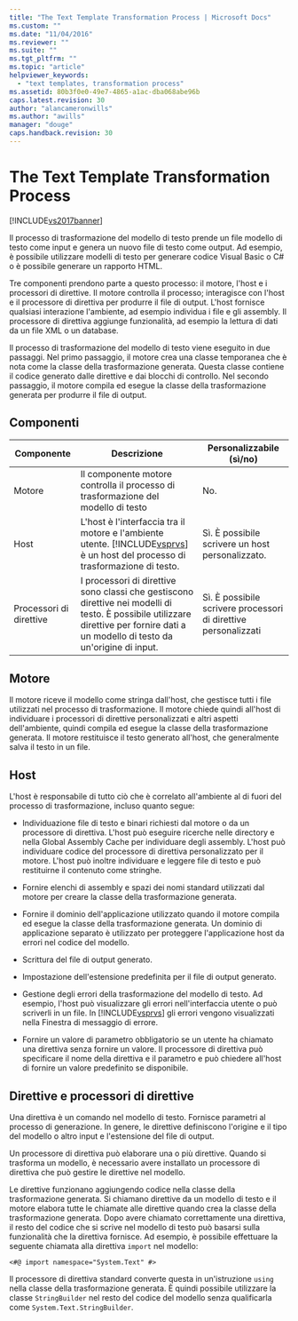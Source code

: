 ```yaml
---
title: "The Text Template Transformation Process | Microsoft Docs"
ms.custom: ""
ms.date: "11/04/2016"
ms.reviewer: ""
ms.suite: ""
ms.tgt_pltfrm: ""
ms.topic: "article"
helpviewer_keywords: 
  - "text templates, transformation process"
ms.assetid: 80b3f0e0-49e7-4865-a1ac-dba068abe96b
caps.latest.revision: 30
author: "alancameronwills"
ms.author: "awills"
manager: "douge"
caps.handback.revision: 30
---
```

# The Text Template Transformation Process
[!INCLUDE[vs2017banner](../code-quality/includes/vs2017banner.md)]

Il processo di trasformazione del modello di testo prende un file modello di testo come input e genera un nuovo file di testo come output.  Ad esempio, è possibile utilizzare modelli di testo per generare codice Visual Basic o C\# o è possibile generare un rapporto HTML.  
  
 Tre componenti prendono parte a questo processo: il motore, l'host e i processori di direttive.  Il motore controlla il processo; interagisce con l'host e il processore di direttiva per produrre il file di output.  L'host fornisce qualsiasi interazione l'ambiente, ad esempio individua i file e gli assembly.  Il processore di direttiva aggiunge funzionalità, ad esempio la lettura di dati da un file XML o un database.  
  
 Il processo di trasformazione del modello di testo viene eseguito in due passaggi.  Nel primo passaggio, il motore crea una classe temporanea che è nota come la classe della trasformazione generata.  Questa classe contiene il codice generato dalle direttive e dai blocchi di controllo.  Nel secondo passaggio, il motore compila ed esegue la classe della trasformazione generata per produrre il file di output.  
  
## Componenti  
  
|Componente|Descrizione|Personalizzabile \(sì\/no\)|  
|----------------|-----------------|---------------------------------|  
|Motore|Il componente motore controlla il processo di trasformazione del modello di testo|No.|  
|Host|L'host è l'interfaccia tra il motore e l'ambiente utente.  [!INCLUDE[vsprvs](../code-quality/includes/vsprvs_md.md)] è un host del processo di trasformazione di testo.|Sì.  È possibile scrivere un host personalizzato.|  
|Processori di direttive|I processori di direttive sono classi che gestiscono direttive nei modelli di testo.  È possibile utilizzare direttive per fornire dati a un modello di testo da un'origine di input.|Sì.  È possibile scrivere processori di direttive personalizzati|  
  
## Motore  
 Il motore riceve il modello come stringa dall'host, che gestisce tutti i file utilizzati nel processo di trasformazione.  Il motore chiede quindi all'host di individuare i processori di direttive personalizzati e altri aspetti dell'ambiente,  quindi compila ed esegue la classe della trasformazione generata.  Il motore restituisce il testo generato all'host, che generalmente salva il testo in un file.  
  
## Host  
 L'host è responsabile di tutto ciò che è correlato all'ambiente al di fuori del processo di trasformazione, incluso quanto segue:  
  
-   Individuazione file di testo e binari richiesti dal motore o da un processore di direttiva.  L'host può eseguire ricerche nelle directory e nella Global Assembly Cache per individuare degli assembly.  L'host può individuare codice del processore di direttiva personalizzato per il motore.  L'host può inoltre individuare e leggere file di testo e può restituirne il contenuto come stringhe.  
  
-   Fornire elenchi di assembly e spazi dei nomi standard utilizzati dal motore per creare la classe della trasformazione generata.  
  
-   Fornire il dominio dell'applicazione utilizzato quando il motore compila ed esegue la classe della trasformazione generata.  Un dominio di applicazione separato è utilizzato per proteggere l'applicazione host da errori nel codice del modello.  
  
-   Scrittura del file di output generato.  
  
-   Impostazione dell'estensione predefinita per il file di output generato.  
  
-   Gestione degli errori della trasformazione del modello di testo.  Ad esempio, l'host può visualizzare gli errori nell'interfaccia utente o può scriverli in un file.  In [!INCLUDE[vsprvs](../code-quality/includes/vsprvs_md.md)] gli errori vengono visualizzati nella Finestra di messaggio di errore.  
  
-   Fornire un valore di parametro obbligatorio se un utente ha chiamato una direttiva senza fornire un valore.  Il processore di direttiva può specificare il nome della direttiva e il parametro e può chiedere all'host di fornire un valore predefinito se disponibile.  
  
## Direttive e processori di direttive  
 Una direttiva è un comando nel modello di testo.  Fornisce parametri al processo di generazione.  In genere, le direttive definiscono l'origine e il tipo del modello o altro input e l'estensione del file di output.  
  
 Un processore di direttiva può elaborare una o più direttive.  Quando si trasforma un modello, è necessario avere installato un processore di direttiva che può gestire le direttive nel modello.  
  
 Le direttive funzionano aggiungendo codice nella classe della trasformazione generata.  Si chiamano direttive da un modello di testo e il motore elabora tutte le chiamate alle direttive quando crea la classe della trasformazione generata.  Dopo avere chiamato correttamente una direttiva, il resto del codice che si scrive nel modello di testo può basarsi sulla funzionalità che la direttiva fornisce.  Ad esempio, è possibile effettuare la seguente chiamata alla direttiva `import` nel modello:  
  
 `<#@ import namespace="System.Text" #>`  
  
 Il processore di direttiva standard converte questa in un'istruzione `using` nella classe della trasformazione generata.  È quindi possibile utilizzare la classe `StringBuilder` nel resto del codice del modello senza qualificarla come `System.Text.StringBuilder`.